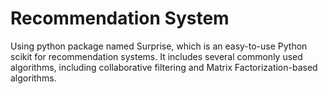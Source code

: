 # Recommendation System

Using python package named Surprise, which is an easy-to-use Python scikit for recommendation systems. It includes several commonly used algorithms, including collaborative filtering and Matrix Factorization-based algorithms.
